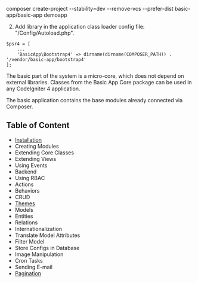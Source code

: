 composer create-project --stability=dev --remove-vcs --prefer-dist basic-app/basic-app demoapp

2. Add library in the application class loader config file: "/Config/Autoload.php".

```
$psr4 = [
    ...
    'BasicApp\Bootstrap4' => dirname(dirname(COMPOSER_PATH)) . '/vendor/basic-app/bootstrap4'
];
```

The basic part of the system is a micro-core, which does not depend on external libraries. Classes from the Basic App Core package can be used in any CodeIgniter 4 application.

The basic application contains the base modules already connected via Composer.

## Table of Content

  - [Installation](installation.md)
  - Creating Modules
  - Extending Core Classes
  - Extending Views
  - Using Events  
  - Backend
  - Using RBAC
  - Actions
  - Behaviors
  - CRUD
  - [Themes](blog/themes.md)
  - Models
  - Entities
  - Relations
  - Internationalization
  - Translate Model Attributes
  - Filter Model
  - Store Configs in Database
  - Image Manipulation
  - Cron Tasks
  - Sending E-mail
  - [Pagination](blog/1-theming-codeigniter-4-pager-in-bootstrap-4-style.md)
